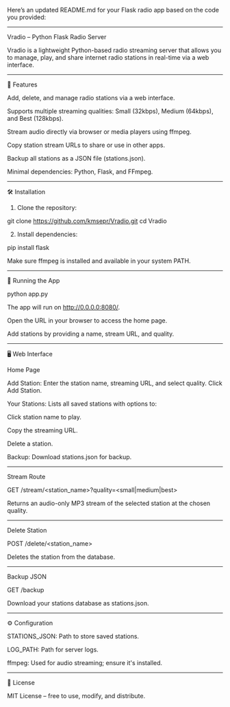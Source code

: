 Here’s an updated README.md for your Flask radio app based on the code you provided:


---

Vradio – Python Flask Radio Server

Vradio is a lightweight Python-based radio streaming server that allows you to manage, play, and share internet radio stations in real-time via a web interface.


---

🔧 Features

Add, delete, and manage radio stations via a web interface.

Supports multiple streaming qualities: Small (32kbps), Medium (64kbps), and Best (128kbps).

Stream audio directly via browser or media players using ffmpeg.

Copy station stream URLs to share or use in other apps.

Backup all stations as a JSON file (stations.json).

Minimal dependencies: Python, Flask, and FFmpeg.



---

🛠 Installation

1. Clone the repository:

git clone https://github.com/kmsepr/Vradio.git
cd Vradio


2. Install dependencies:

pip install flask

Make sure ffmpeg is installed and available in your system PATH.




---

🚀 Running the App

python app.py

The app will run on http://0.0.0.0:8080/.

Open the URL in your browser to access the home page.

Add stations by providing a name, stream URL, and quality.



---

🖥 Web Interface

Home Page

Add Station: Enter the station name, streaming URL, and select quality. Click Add Station.

Your Stations: Lists all saved stations with options to:

Click station name to play.

Copy the streaming URL.

Delete a station.


Backup: Download stations.json for backup.



---

Stream Route

GET /stream/<station_name>?quality=<small|medium|best>

Returns an audio-only MP3 stream of the selected station at the chosen quality.



---

Delete Station

POST /delete/<station_name>

Deletes the station from the database.



---

Backup JSON

GET /backup

Download your stations database as stations.json.



---

⚙ Configuration

STATIONS_JSON: Path to store saved stations.

LOG_PATH: Path for server logs.

ffmpeg: Used for audio streaming; ensure it's installed.



---

📄 License

MIT License – free to use, modify, and distribute.


